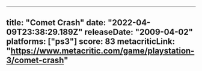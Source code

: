 
---
title: "Comet Crash"
date: "2022-04-09T23:38:29.189Z"
releaseDate: "2009-04-02"
platforms: ["ps3"]
score: 83
metacriticLink: "https://www.metacritic.com/game/playstation-3/comet-crash"
---

